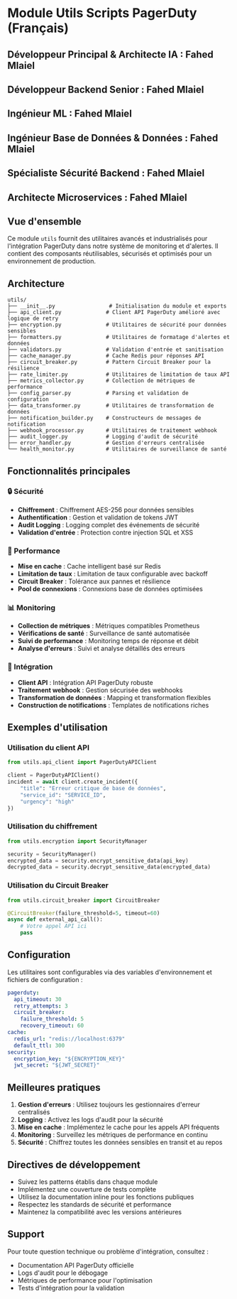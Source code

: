 # Module Utils Scripts PagerDuty (Français)

## Développeur Principal & Architecte IA : Fahed Mlaiel
## Développeur Backend Senior : Fahed Mlaiel  
## Ingénieur ML : Fahed Mlaiel
## Ingénieur Base de Données & Données : Fahed Mlaiel
## Spécialiste Sécurité Backend : Fahed Mlaiel
## Architecte Microservices : Fahed Mlaiel

## Vue d'ensemble

Ce module `utils` fournit des utilitaires avancés et industrialisés pour l'intégration PagerDuty dans notre système de monitoring et d'alertes. Il contient des composants réutilisables, sécurisés et optimisés pour un environnement de production.

## Architecture

```
utils/
├── __init__.py                 # Initialisation du module et exports
├── api_client.py              # Client API PagerDuty amélioré avec logique de retry
├── encryption.py              # Utilitaires de sécurité pour données sensibles
├── formatters.py              # Utilitaires de formatage d'alertes et données
├── validators.py              # Validation d'entrée et sanitisation
├── cache_manager.py           # Cache Redis pour réponses API
├── circuit_breaker.py         # Pattern Circuit Breaker pour la résilience
├── rate_limiter.py            # Utilitaires de limitation de taux API
├── metrics_collector.py       # Collection de métriques de performance
├── config_parser.py           # Parsing et validation de configuration
├── data_transformer.py        # Utilitaires de transformation de données
├── notification_builder.py    # Constructeurs de messages de notification
├── webhook_processor.py       # Utilitaires de traitement webhook
├── audit_logger.py            # Logging d'audit de sécurité
├── error_handler.py           # Gestion d'erreurs centralisée
└── health_monitor.py          # Utilitaires de surveillance de santé
```

## Fonctionnalités principales

### 🔒 Sécurité
- **Chiffrement** : Chiffrement AES-256 pour données sensibles
- **Authentification** : Gestion et validation de tokens JWT
- **Audit Logging** : Logging complet des événements de sécurité
- **Validation d'entrée** : Protection contre injection SQL et XSS

### 🚀 Performance
- **Mise en cache** : Cache intelligent basé sur Redis
- **Limitation de taux** : Limitation de taux configurable avec backoff
- **Circuit Breaker** : Tolérance aux pannes et résilience
- **Pool de connexions** : Connexions base de données optimisées

### 📊 Monitoring
- **Collection de métriques** : Métriques compatibles Prometheus
- **Vérifications de santé** : Surveillance de santé automatisée
- **Suivi de performance** : Monitoring temps de réponse et débit
- **Analyse d'erreurs** : Suivi et analyse détaillés des erreurs

### 🔄 Intégration
- **Client API** : Intégration API PagerDuty robuste
- **Traitement webhook** : Gestion sécurisée des webhooks
- **Transformation de données** : Mapping et transformation flexibles
- **Construction de notifications** : Templates de notifications riches

## Exemples d'utilisation

### Utilisation du client API
```python
from utils.api_client import PagerDutyAPIClient

client = PagerDutyAPIClient()
incident = await client.create_incident({
    "title": "Erreur critique de base de données",
    "service_id": "SERVICE_ID",
    "urgency": "high"
})
```

### Utilisation du chiffrement
```python
from utils.encryption import SecurityManager

security = SecurityManager()
encrypted_data = security.encrypt_sensitive_data(api_key)
decrypted_data = security.decrypt_sensitive_data(encrypted_data)
```

### Utilisation du Circuit Breaker
```python
from utils.circuit_breaker import CircuitBreaker

@CircuitBreaker(failure_threshold=5, timeout=60)
async def external_api_call():
    # Votre appel API ici
    pass
```

## Configuration

Les utilitaires sont configurables via des variables d'environnement et fichiers de configuration :

```yaml
pagerduty:
  api_timeout: 30
  retry_attempts: 3
  circuit_breaker:
    failure_threshold: 5
    recovery_timeout: 60
cache:
  redis_url: "redis://localhost:6379"
  default_ttl: 300
security:
  encryption_key: "${ENCRYPTION_KEY}"
  jwt_secret: "${JWT_SECRET}"
```

## Meilleures pratiques

1. **Gestion d'erreurs** : Utilisez toujours les gestionnaires d'erreur centralisés
2. **Logging** : Activez les logs d'audit pour la sécurité
3. **Mise en cache** : Implémentez le cache pour les appels API fréquents
4. **Monitoring** : Surveillez les métriques de performance en continu
5. **Sécurité** : Chiffrez toutes les données sensibles en transit et au repos

## Directives de développement

- Suivez les patterns établis dans chaque module
- Implémentez une couverture de tests complète
- Utilisez la documentation inline pour les fonctions publiques
- Respectez les standards de sécurité et performance
- Maintenez la compatibilité avec les versions antérieures

## Support

Pour toute question technique ou problème d'intégration, consultez :
- Documentation API PagerDuty officielle
- Logs d'audit pour le débogage
- Métriques de performance pour l'optimisation
- Tests d'intégration pour la validation
